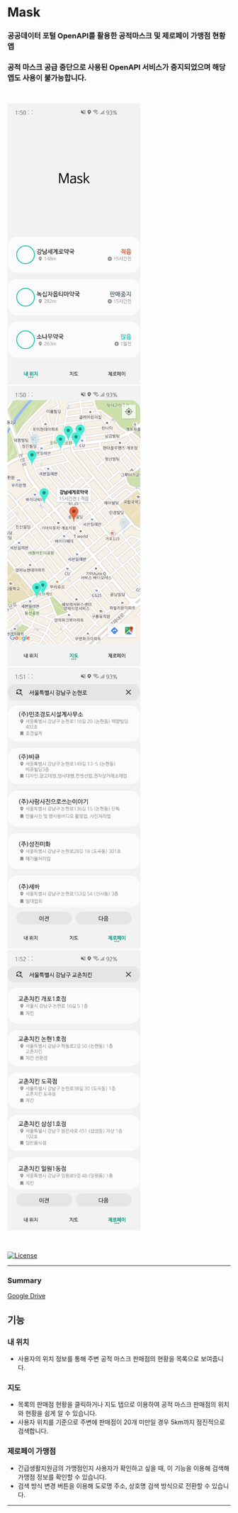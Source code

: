 # Mask
### 공공데이터 포털 OpenAPI를 활용한 공적마스크 및 제로페이 가맹점 현황 앱
### 공적 마스크 공급 중단으로 사용된 OpenAPI 서비스가 중지되었으며 해당 앱도 사용이 불가능합니다.

<br />

<img src="img1.png" width=300px> <img src="img2.png" width=300px><br />
<img src="img3.png" width=300px> <img src="img4.png" width=300px>

<br />

[![License](https://img.shields.io/badge/License-Apache%202.0-blue.svg)](https://opensource.org/licenses/Apache-2.0)

----------------------------------------
### Summary
[Google Drive](https://drive.google.com/drive/folders/1lzgY8Z_JeHg59HWsvg6JgYC80y-zK5ne?usp=sharing)

## 기능

### 내 위치
- 사용자의 위치 정보를 통해 주변 공적 마스크 판매점의 현황을 목록으로 보여줍니다.

### 지도
- 목록의 판매점 현황을 클릭하거나 지도 탭으로 이용하여 공적 마스크 판매점의 위치와 현황을 쉽게 알 수 있습니다.
- 사용자 위치를 기준으로 주변에 판매점이 20개 미만일 경우 5km까지 점진적으로 검색합니다.

### 제로페이 가맹점
- 긴급생활지원금의 가맹점인지 사용자가 확인하고 싶을 때, 이 기능을 이용해 검색해 가맹점 정보를 확인할 수 있습니다. 
- 검색 방식 변경 버튼을 이용해 도로명 주소, 상호명 검색 방식으로 전환할 수 있습니다.

-----------------------------------------------
